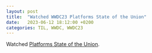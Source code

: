 ```yaml
---
layout: post
title:  "Watched WWDC23 Platforms State of the Union"
date:   2023-06-12 18:12:00 +0200
categories: TIL, WWDC, WWDC23
---
```

Watched [Platforms State of the Union](https://developer.apple.com/wwdc23/102).
